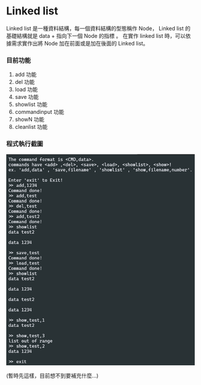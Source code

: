 # Linked list #

Linked list 是一種資料結構，每一個資料結構的型態稱作 Node，
Linked list 的基礎結構就是 data + 指向下一個 Node 的指標 。
在實作 linked list 時，可以依據需求實作出將 Node 加在前面或是加在後面的 Linked list。

### 目前功能 ###
1. add 功能
2. del 功能
3. load 功能
4. save 功能
5. showlist 功能
6. commandinput 功能
7. showN 功能
8. cleanlist 功能

### 程式執行截圖 ###

<img src="https://github.com/ChengFu-Ji/homework/blob/master/Sheng/linkedlist/linkedlist.png">

(暫時先這樣，目前想不到要補充什麼...)
